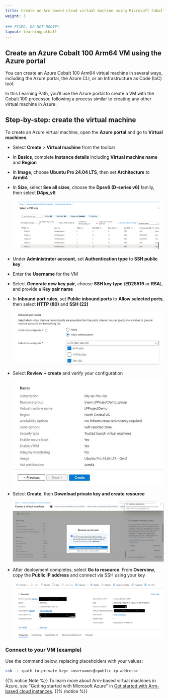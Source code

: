 ```yaml
---
title: Create an Arm based cloud virtual machine using Microsoft Cobalt 100 CPU 
weight: 3

### FIXED, DO NOT MODIFY
layout: learningpathall
---
```


## Create an Azure Cobalt 100 Arm64 VM using the Azure portal

You can create an Azure Cobalt 100 Arm64 virtual machine in several ways, including the Azure portal, the Azure CLI, or an Infrastructure as Code (IaC) tool. 

In this Learning Path, you’ll use the Azure portal to create a VM with the Cobalt 100 processor, following a process similar to creating any other virtual machine in Azure.

## Step-by-step: create the virtual machine 

To create an Azure virtual machine, open the **Azure portal** and go to **Virtual machines**.

- Select **Create** > **Virtual machine** from the toolbar
- In **Basics**, complete **Instance details** including **Virtual machine name** and **Region**
- In **Image**, choose **Ubuntu Pro 24.04 LTS**, then set **Architecture** to **Arm64**
- In **Size**, select **See all sizes**, choose the **Dpsv6 (D‑series v6)** family, then select **D4ps_v6**
   
   ![Azure portal VM creation — Azure Cobalt 100 Arm64 virtual machine (D4ps_v6)alt-text#center](images/instance.png "Select the D-Series v6 family of virtual machines")
- Under **Administrator account**, set **Authentication type** to **SSH public key**
- Enter the **Username** for the VM
- Select **Generate new key pair**, choose **SSH key type** (**ED25519** or **RSA**), and provide a **Key pair name**
- In **Inbound port rules**, set **Public inbound ports** to **Allow selected ports**, then select **HTTP (80)** and **SSH (22)**
   
   ![Azure portal VM creation — inbound port rules](images/instance1.png "Figure 2: Allow inbound port rules")
- Select **Review + create** and verify your configuration
   
   ![Azure portal review and create — Ubuntu Pro Arm64 VM](images/ubuntu-pro.png "Figure 3: Review and Create an Azure Cobalt 100 Arm64 VM")
- Select **Create**, then **Download private key and create resource**
    
    ![Azure portal VM creation — download private key](images/instance4.png "Figure 4: Download Private key and Create Resources")
- After deployment completes, select **Go to resource**. From **Overview**, copy the **Public IP address** and connect via SSH using your key

   ![Azure portal deployment confirmation — VM running](images/final-vm.png "Figure 5: VM deployment confirmation in Azure portal")

### Connect to your VM (example)

Use the command below, replacing placeholders with your values:
```bash
ssh -i <path-to-private-key> <username>@<public-ip-address>
```

{{% notice Note %}}
To learn more about Arm-based virtual machines in Azure, see "Getting started with Microsoft Azure" in [Get started with Arm-based cloud instances](/learning-paths/servers-and-cloud-computing/csp/azure).
{{% /notice %}}
